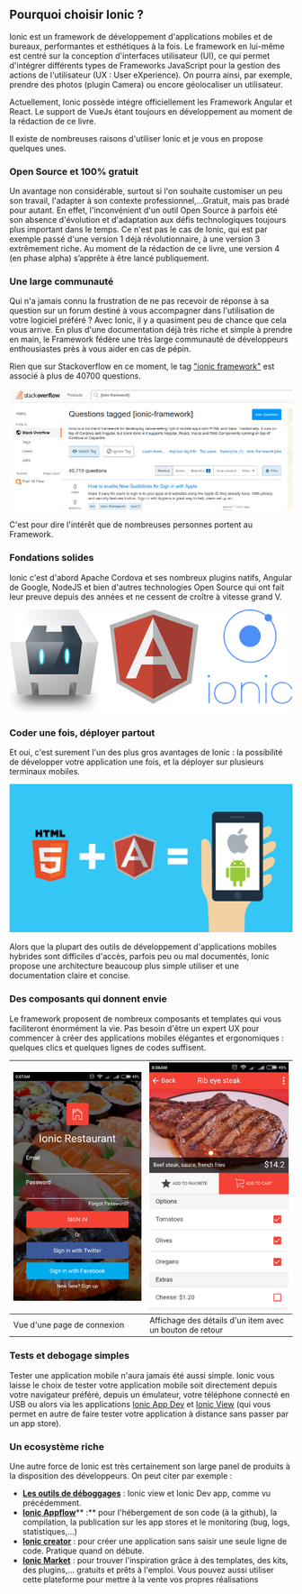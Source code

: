 ## Pourquoi choisir Ionic ?

Ionic est un framework de développement d'applications mobiles et de bureaux, performantes et esthétiques à la fois. Le framework en lui-même est centré sur la conception d'interfaces utilisateur \(UI\), ce qui permet d'intégrer différents types de Frameworks JavaScript pour la gestion des actions de l'utilisateur \(UX : User eXperience\). On pourra ainsi, par exemple, prendre des photos \(plugin Camera\) ou encore géolocaliser un utilisateur.

Actuellement, Ionic possède intégre officiellement les Framework Angular  et React. Le support de VueJs étant toujours en développement au moment de la rédaction de ce livre.

Il existe de nombreuses raisons d'utiliser Ionic et je vous en propose quelques unes.

### Open Source et 100% gratuit

Un avantage non considérable, surtout si l'on souhaite customiser un peu son travail, l'adapter à son contexte professionnel,...Gratuit, mais pas bradé pour autant. En effet, l'inconvénient d'un outil Open Source à parfois été son absence d'évolution et d'adaptation aux défis technologiques toujours plus important dans le temps. Ce n'est pas le cas de Ionic, qui est par exemple passé d'une version 1 déjà révolutionnaire, à une version 3 extrêmement riche. Au moment de la rédaction de ce livre, une version 4 \(en phase alpha\) s’apprête à être lancé publiquement.

### Une large communauté

Qui n'a jamais connu la frustration de ne pas recevoir de réponse à sa question sur un forum destiné à vous accompagner dans l'utilisation de votre logiciel préféré ? Avec Ionic, il y a quasiment peu de chance que cela vous arrive. En plus d'une documentation déjà très riche et simple à prendre en main, le Framework fédère une très large communauté de développeurs enthousiastes près à vous aider en cas de pépin.

Rien que sur Stackoverflow en ce moment, le tag  ["ionic framework"](https://stackoverflow.com/tags/ionic-framework/info) est associé à plus de 40700 questions.

![](/assets/screen_ionic_stackoverflow.png)

C'est pour dire l'intérêt que de nombreuses personnes portent au Framework.

### Fondations solides

Ionic c'est d'abord Apache Cordova et ses nombreux plugins natifs, Angular de Google, NodeJS et bien d'autres technologies Open Source qui ont fait leur preuve depuis des années et ne cessent de croître à vitesse grand V.

![](/assets/cordova-ng-ionic.png)

### Coder une fois, déployer partout

Et oui, c'est surement l'un des plus gros avantages de Ionic : la possibilité de développer votre application une fois, et la déployer sur plusieurs terminaux mobiles.

![](/assets/Ionic-Framework-Training1.png)

Alors que la plupart des outils de développement d'applications mobiles hybrides sont difficiles d'accès, parfois peu ou mal documentés, Ionic propose une architecture beaucoup plus simple utiliser et une documentation claire et concise.

### Des composants qui donnent envie

Le framework proposent de nombreux composants et templates qui vous faciliteront énormément la vie. Pas besoin d'être un expert UX pour commencer à créer des applications mobiles élégantes et ergonomiques : quelques clics et quelques lignes de codes suffisent.

| ![](/assets/screenshot_6_tiny.png) | ![](/assets/screenshot_4_tiny.png) |
| :--- | :--- |
| Vue d'une page de connexion | Affichage des détails d'un item avec un bouton de retour |

### Tests et debogage simples

Tester une application mobile n'aura jamais été aussi simple. Ionic vous laisse le choix de tester votre application mobile soit directement depuis votre navigateur préféré, depuis un émulateur, votre téléphone connecté en USB ou alors via les applications [Ionic App Dev](https://ionicframework.com/docs/pro/devapp/) et [Ionic View](https://ionicframework.com/pro/view) \(qui vous permet en autre de faire tester votre application à distance sans passer par un app store\).

### Un ecosystème riche

Une autre force de Ionic est très certainement son large panel de produits à la disposition des développeurs. On peut citer par exemple :

* [**Les outils de déboggages**](https://ionicframework.com/pro/view) : Ionic view et Ionic Dev app, comme vu précédemment.
* [**Ionic Appflow**](https://ionicframework.com/appflow)** :** pour l'hébergement de son code \(à la github\), la compilation, la publication sur les app stores et le monitoring \(bug, logs, statistiques,...\)
* [**Ionic creator**](https://ionicframework.com/pro/creator) : pour créer une application sans saisir une seule ligne de code. Pratique quand on débute.
* [**Ionic Market**](https://market.ionicframework.com/) : pour trouver l'inspiration grâce à des templates, des kits, des plugins,... gratuits et prêts à l'emploi. Vous pouvez aussi utiliser cette plateforme pour mettre à la vente vos propres réalisations

[^1]: John Ronald Reuel Tolkien, plus connu sous la forme J. R. R. Tolkien, est un écrivain, poète, philologue, essayiste et professeur d’université anglais. Il est principalement connu pour ses romans _Le Hobbit_ et Le Seigneur des anneaux. \(Sources : [wikipédia](https://fr.wikipedia.org/wiki/J._R._R._Tolkien)\).

